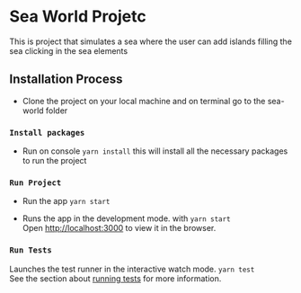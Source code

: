 # Sea World Projetc

This is project that simulates a sea  where the user can add islands filling the sea clicking in the sea elements

## Installation Process

* Clone the project on your local machine and on terminal go to the sea-world folder

### `Install packages`

* Run on console `yarn install` this will install all the necessary packages to run the project


### `Run Project `

* Run the app `yarn start`

* Runs the app in the development mode. with `yarn start`\
Open [http://localhost:3000](http://localhost:3000) to view it in the browser.

### `Run Tests`

Launches the test runner in the interactive watch mode. `yarn test`\
See the section about [running tests](https://facebook.github.io/create-react-app/docs/running-tests) for more information.
